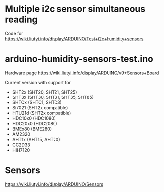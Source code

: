 # Multiple i2c sensor simultaneous reading
Code for https://wiki.liutyi.info/display/ARDUINO/Test+i2c+humidity+sensors

# arduino-humidity-sensors-test.ino
Hardware page https://wiki.liutyi.info/display/ARDUINO/v9+Sensors+Board

Current version with support for

* SHT2x (SHT20, SHT21, SHT25)
* SHT3x (SHT30, SHT31, SHT35, SHT85)
* SHTCx (SHTC1, SHTC3)
* Si7021 (SHT2x compatible)
* HTU21d (SHT2x compatible)
* HDC10x0 (HDC1080)
* HDC20x0 (HDC2080)
* BMEx80 (BME280)
* AM2320
* AHT1x (AHT15, AHT20)
* CC2D33
* HIH7120

# Sensors
https://wiki.liutyi.info/display/ARDUINO/Sensors
